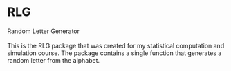 # RLG
Random Letter Generator \
\
This is the RLG package that was created for my statistical computation and simulation course. The package contains a single function that generates a random letter from the alphabet. 

